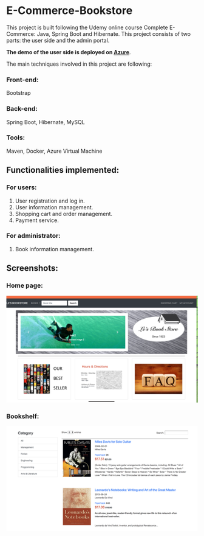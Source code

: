 # E-Commerce-Bookstore
This project is built following the Udemy online course Complete E-Commerce: Java, Spring Boot and Hibernate. This project consists of two parts: the user side and the admin portal. 

**The demo of the user side is deployed on [Azure](http://dcw-bookstore-demo.eastus2.cloudapp.azure.com:8080)**. 

The main techniques involved in this project are following:

### Front-end:
Bootstrap

### Back-end:
Spring Boot, Hibernate, MySQL

### Tools:
Maven, Docker, Azure Virtual Machine

## Functionalities implemented:
### For users:
1. User registration and log in.
2. User information management.
3. Shopping cart and order management.
4. Payment service.

### For administrator:
1. Book information management.

## Screenshots:
### Home page:
![](screenshot/homePage.png?raw=true)

### Bookshelf:
![](screenshot/bookShelf.png?raw=true)
